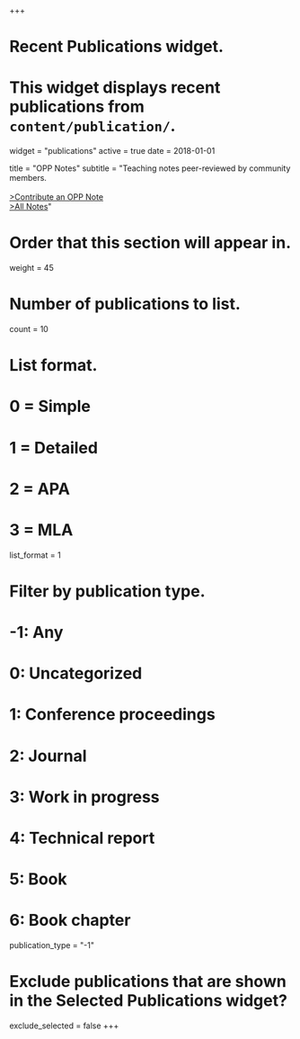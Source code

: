 +++
# Recent Publications widget.
# This widget displays recent publications from `content/publication/`.
widget = "publications"
active = true
date = 2018-01-01

title = "OPP Notes"
subtitle = "Teaching notes peer-reviewed by community members.<br/><br/> [>Contribute an OPP Note](https://github.com/openplantpathology/contributions)<br/>[>All Notes](/publication/)"

# Order that this section will appear in.
weight = 45

# Number of publications to list.
count = 10

# List format.
#   0 = Simple
#   1 = Detailed
#   2 = APA
#   3 = MLA
list_format = 1

# Filter by publication type.
# -1: Any
#  0: Uncategorized
#  1: Conference proceedings
#  2: Journal
#  3: Work in progress
#  4: Technical report
#  5: Book
#  6: Book chapter
publication_type = "-1"

# Exclude publications that are shown in the Selected Publications widget?
exclude_selected = false
+++

